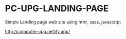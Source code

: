 # PC-UPG-LANDING-PAGE

Simple Landing page web site using html, sass, javascript

http://computer-upg.netlify.app/
